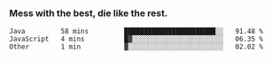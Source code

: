 ### Mess with the best, die like the rest.


<!--START_SECTION:waka-->
```text
Java         58 mins         ███████████████████████░░   91.48 % 
JavaScript   4 mins          █▓░░░░░░░░░░░░░░░░░░░░░░░   06.35 % 
Other        1 min           ▓░░░░░░░░░░░░░░░░░░░░░░░░   02.02 % 
```
<!--END_SECTION:waka-->
